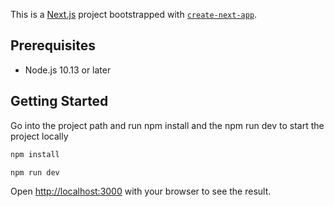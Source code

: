 This is a [Next.js](https://nextjs.org/) project bootstrapped with [`create-next-app`](https://github.com/vercel/next.js/tree/canary/packages/create-next-app).
## Prerequisites
- Node.js 10.13 or later

## Getting Started
Go into the project path and run npm install and the npm run dev to start the project locally

```bash
npm install 

npm run dev
```

Open [http://localhost:3000](http://localhost:3000) with your browser to see the result.

